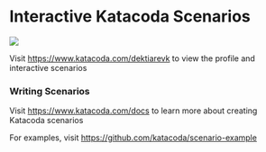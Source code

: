 # Interactive Katacoda Scenarios

[![](http://shields.katacoda.com/katacoda/dektiarevk/count.svg)](https://www.katacoda.com/dektiarevk "Get your profile on Katacoda.com")

Visit https://www.katacoda.com/dektiarevk to view the profile and interactive scenarios

### Writing Scenarios
Visit https://www.katacoda.com/docs to learn more about creating Katacoda scenarios

For examples, visit https://github.com/katacoda/scenario-example
